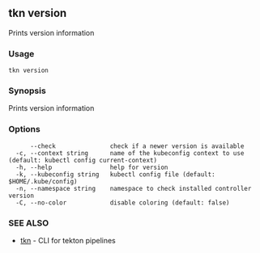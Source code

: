 ## tkn version

Prints version information

### Usage

```
tkn version
```

### Synopsis

Prints version information

### Options

```
      --check               check if a newer version is available
  -c, --context string      name of the kubeconfig context to use (default: kubectl config current-context)
  -h, --help                help for version
  -k, --kubeconfig string   kubectl config file (default: $HOME/.kube/config)
  -n, --namespace string    namespace to check installed controller version
  -C, --no-color            disable coloring (default: false)
```

### SEE ALSO

* [tkn](tkn.md)	 - CLI for tekton pipelines

